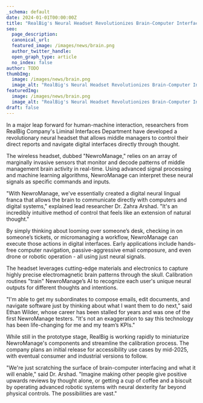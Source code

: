 ```yaml
---
_schema: default
date: 2024-01-01T00:00:00Z
title: "RealBig's Neural Headset Revolutionizes Brain-Computer Interfaces"
seo:
  page_description:
  canonical_url:
  featured_image: /images/news/brain.png
  author_twitter_handle:
  open_graph_type: article
  no_index: false
author: TODO
thumbImg:
  image: /images/news/brain.png
  image_alt: "RealBig's Neural Headset Revolutionizes Brain-Computer Interfaces"
featuredImg:
  image: /images/news/brain.png
  image_alt: "RealBig's Neural Headset Revolutionizes Brain-Computer Interfaces"
draft: false
---
```


In a major leap forward for human-machine interaction, researchers from RealBig Company's Liminal Interfaces Department have developed a revolutionary neural headset that allows middle managers to control their direct reports and navigate digital interfaces directly through thought.

The wireless headset, dubbed "NewroManage," relies on an array of marginally invasive sensors that monitor and decode patterns of middle management brain activity in real-time. Using advanced signal processing and machine learning algorithms, NewroManage can interpret these neural signals as specific commands and inputs.

"With NewroManage, we've essentially created a digital neural lingual franca that allows the brain to communicate directly with computers and digital systems," explained lead researcher Dr. Zahra Arshad. "It's an incredibly intuitive method of control that feels like an extension of natural thought."

By simply thinking about looming over someone’s desk, checking in on someone’s tickets, or micromanaging a workflow, NewroManage can execute those actions in digital interfaces. Early applications include hands-free computer navigation, passive-aggressive email composure, and even drone or robotic operation - all using just neural signals.

The headset leverages cutting-edge materials and electronics to capture highly precise electromagnetic brain patterns through the skull. Calibration routines "train" NewroManage’s AI to recognize each user's unique neural outputs for different thoughts and intentions.

"I'm able to get my subordinates to compose emails, edit documents, and navigate software just by thinking about what I want them to do next," said Ethan Wilder, whose career has been stalled for years and was one of the first NewroManage testers. "It's not an exaggeration to say this technology has been life-changing for me and my team’s KPIs."

While still in the prototype stage, RealBig is working rapidly to miniaturize NewroManage's components and streamline the calibration process. The company plans an initial release for accessibility use cases by mid-2025, with eventual consumer and industrial versions to follow.

"We're just scratching the surface of brain-computer interfacing and what it will enable," said Dr. Arshad. "Imagine making other people give positive upwards reviews by thought alone, or getting a cup of coffee and a biscuit by operating advanced robotic systems with neural dexterity far beyond physical controls. The possibilities are vast."